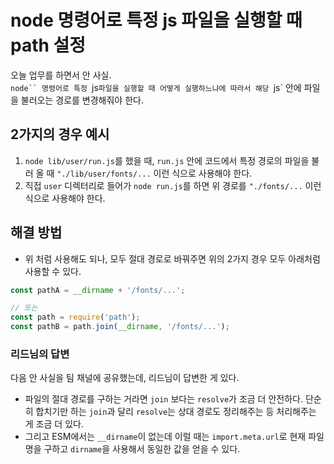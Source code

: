 # node 명령어로 특정 js 파일을 실행할 때 path 설정

오늘 업무를 하면서 안 사실.   
`node`` 명령어로 특정 `js`파일을 실행할 때 어떻게 실행하느냐에 따라서 해당 `js` 안에 파일을 불러오는 경로를 변경해줘야 한다.   

## 2가지의 경우 예시
1. `node lib/user/run.js`를 했을 때, `run.js` 안에 코드에서 특정 경로의 파일을 불러 올 때 `"./lib/user/fonts/...` 이런 식으로 사용해야 한다.
2. 직접 `user` 디렉터리로 들어가 `node run.js`를 하면 위 경로를 `"./fonts/...` 이런 식으로 사용해야 한다.

## 해결 방법
- 위 처럼 사용해도 되나, 모두 절대 경로로 바꿔주면 위의 2가지 경우 모두 아래처럼 사용할 수 있다.

```js
const pathA = __dirname + '/fonts/...';

// 또는
const path = require('path');
const pathB = path.join(__dirname, '/fonts/...');
```

### 리드님의 답변
다음 안 사실을 팀 채널에 공유했는데, 리드님이 답변한 게 있다.
- 파일의 절대 경로를 구하는 거라면 `join` 보다는 `resolve`가 조금 더 안전하다. 단순히 합치기만 하는 `join`과 달리 `resolve`는 상대 경로도 정리해주는 등 처리해주는 게 조금 더 있다.
- 그리고 ESM에서는 `__dirname`이 없는데 이럴 때는 `import.meta.url`로 현재 파일명을 구하고 `dirname`을 사용해서 동일한 값을 얻을 수 있다.
